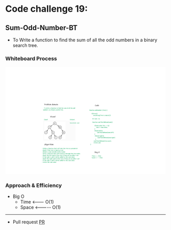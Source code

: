 # Code challenge 19:

## Sum-Odd-Number-BT
<!-- Description of the challenge -->
- To Write a function to find the sum of all the odd numbers in a binary search tree. 

### Whiteboard Process
<!-- Embedded whiteboard image -->

![image](/images/odd-bt.png)

### Approach & Efficiency
<!-- What approach did you take? Discuss Why. What is the Big O space/time for this approach? -->

- Big O 
   - Time <--- O(1)
   - Space <----- O(1)

---------------------------

- Pull request
[PR](https://github.com/Razan-am/data-structures-and-algorithms/pull/33)
